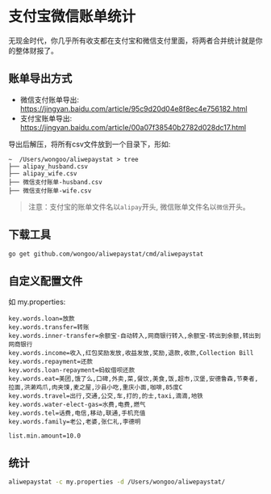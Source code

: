 # 支付宝微信账单统计

无现金时代，你几乎所有收支都在支付宝和微信支付里面，将两者合并统计就是你的整体财报了。

## 账单导出方式
- 微信支付账单导出: https://jingyan.baidu.com/article/95c9d20d04e8f8ec4e756182.html
- 支付宝账单导出: https://jingyan.baidu.com/article/00a07f38540b2782d028dc17.html

导出后解压，将所有csv文件放到一个目录下，形如:
```
~  /Users/wongoo/aliwepaystat > tree
├── alipay_husband.csv
├── alipay_wife.csv
├── 微信支付账单-husband.csv
├── 微信支付账单-wife.csv
```
> 注意：支付宝的账单文件名以`alipay`开头, 微信账单文件名以`微信`开头。

## 下载工具

```bash
go get github.com/wongoo/aliwepaystat/cmd/aliwepaystat
```

## 自定义配置文件

如 my.properties:
```
key.words.loan=放款
key.words.transfer=转账
key.words.inner-transfer=余额宝-自动转入,网商银行转入,余额宝-转出到余额,转出到网商银行
key.words.income=收入,红包奖励发放,收益发放,奖励,退款,收款,Collection Bill
key.words.repayment=还款
key.words.loan-repayment=蚂蚁借呗还款
key.words.eat=美团,饿了么,口碑,外卖,菜,餐饮,美食,饭,超市,汉堡,安德鲁森,节奏者,拉面,洪濑鸡爪,肉夹馍,麦之屋,沙县小吃,重庆小面,咖啡,85度C
key.words.travel=出行,交通,公交,车,打的,的士,taxi,滴滴,地铁
key.words.water-elect-gas=水费,电费,燃气
key.words.tel=话费,电信,移动,联通,手机充值
key.words.family=老公,老婆,张仁礼,李德明

list.min.amount=10.0
```

## 统计

```bash
aliwepaystat -c my.properties -d /Users/wongoo/aliwepaystat/
```